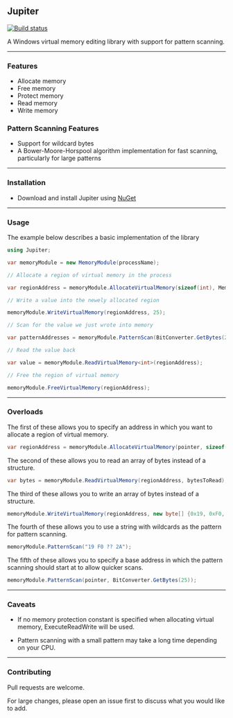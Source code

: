 ## Jupiter

[![Build status](https://ci.appveyor.com/api/projects/status/jp6fnwbq34w012gj?svg=true)](https://ci.appveyor.com/project/Akaion/jupiter)

A Windows virtual memory editing library with support for pattern scanning.

----

### Features

* Allocate memory
* Free memory
* Protect memory
* Read memory
* Write memory

### Pattern Scanning Features

* Support for wildcard bytes
* A Bower-Moore-Horspool algorithm implementation for fast scanning, particularly for large patterns

----

### Installation

* Download and install Jupiter using [NuGet](https://www.nuget.org/packages/Jupiter)

----

### Usage

The example below describes a basic implementation of the library

```csharp
using Jupiter;

var memoryModule = new MemoryModule(processName);

// Allocate a region of virtual memory in the process

var regionAddress = memoryModule.AllocateVirtualMemory(sizeof(int), MemoryProtection.ReadWrite);

// Write a value into the newely allocated region

memoryModule.WriteVirtualMemory(regionAddress, 25);

// Scan for the value we just wrote into memory

var patternAddresses = memoryModule.PatternScan(BitConverter.GetBytes(25));

// Read the value back

var value = memoryModule.ReadVirtualMemory<int>(regionAddress);

// Free the region of virtual memory

memoryModule.FreeVirtualMemory(regionAddress);
```

----

### Overloads

The first of these allows you to specify an address in which you want to allocate a region of virtual memory.

```csharp
var regionAddress = memoryModule.AllocateVirtualMemory(pointer, sizeof(int), MemoryProtection.ReadWrite);
```

The second of these allows you to read an array of bytes instead of a structure.

```csharp
var bytes = memoryModule.ReadVirtualMemory(regionAddress, bytesToRead);
```

The third of these allows you to write an array of bytes instead of a structure.

```csharp
memoryModule.WriteVirtualMemory(regionAddress, new byte[] {0x19, 0xF0, 0x00, 0x2A});
```

The fourth of these allows you to use a string with wildcards as the pattern for pattern scanning.

```csharp
memoryModule.PatternScan("19 F0 ?? 2A");
```

The fifth of these allows you to specify a base address in which the pattern scanning should start at to allow quicker scans.

```csharp
memoryModule.PatternScan(pointer, BitConverter.GetBytes(25));
```

----

### Caveats

* If no memory protection constant is specified when allocating virtual memory, ExecuteReadWrite will be used.

* Pattern scanning with a small pattern may take a long time depending on your CPU.

----

### Contributing

Pull requests are welcome. 

For large changes, please open an issue first to discuss what you would like to add.
